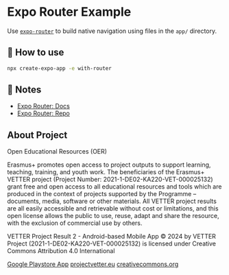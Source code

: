 # Expo Router Example

Use [`expo-router`](https://expo.github.io/router) to build native navigation using files in the `app/` directory.

## 🚀 How to use

```sh
npx create-expo-app -e with-router
```

## 📝 Notes

- [Expo Router: Docs](https://expo.github.io/router)
- [Expo Router: Repo](https://github.com/expo/router)

## About Project

Open Educational Resources (OER)
 
Erasmus+ promotes open access to project outputs to support learning, teaching, training, and youth work.
The beneficiaries of the Erasmus+ VETTER project (Project Number: 2021-1-DE02-KA220-VET-000025132) grant free and open access
to all educational resources and tools which are produced in the context of projects supported by the Programme – documents, media, software or other materials.
All VETTER project results are all easily accessible and retrievable without cost or limitations, and this open license allows 
the public to use, reuse, adapt and share the resource, with the exclusion of commercial use by others.

VETTER Project Result 2 - Android-based Mobile App © 2024 by VETTER Project (2021-1-DE02-KA220-VET-000025132) is licensed under Creative Commons Attribution 4.0 International

[Google Playstore App](https://play.google.com/store/apps/details?id=com.vetter.app)
[projectvetter.eu](https://projectvetter.eu/)
[creativecommons.org](https://creativecommons.org/licenses/by/4.0/?ref=chooser-v1)

